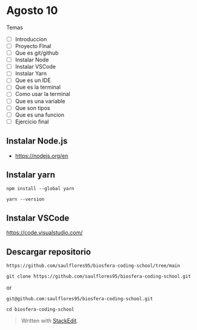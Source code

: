 # Agosto 10

Temas

- [ ] Introduccion
- [ ] Proyecto FInal
- [ ] Que es git/github
- [ ] Instalar Node
- [ ] Instalar VSCode
- [ ] Instalar Yarn
- [ ] Que es un IDE
- [ ] Que es la terminal
- [ ] Como usar la terminal
- [ ] Que es una variable
- [ ] Que son tipos
- [ ] Que es una funcion
- [ ] Ejercicio final

## Instalar Node.js

- https://nodejs.org/en

## Instalar yarn

```
npm install --global yarn
```

```
yarn --version
```

## Instalar VSCode

https://code.visualstudio.com/

## Descargar repositorio

```
https://github.com/saulflores95/biosfera-coding-school/tree/main
```

```
git clone https://github.com/saulflores95/biosfera-coding-school.git
```

or

```
git@github.com:saulflores95/biosfera-coding-school.git
```

```
cd biosfera-coding-school
```

> Written with [StackEdit](https://stackedit.io/).
